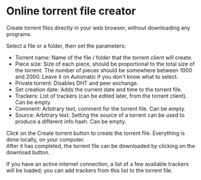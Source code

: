# Online torrent file creator

Create torrent files directly in your web browser, without downloading any programs.
  
Select a file or a folder, then set the parameters:

* Torrent name: Name of the file / folder that the torrent client will create.
* Piece size: Size of each piece, should be proportional to the total size of the torrent. The number of pieces should be somewhere between 1000 and 2000. Leave it on Automatic if you don't know what to select.
* Private torrent: Disables DHT and peer exchange.
* Set creation date: Adds the current date and time to the torrent file.
* Trackers: List of trackers (can be edited later, from the torrent client). Can be empty.
* Comment: Arbitrary text, comment for the torrent file. Can be empty.
* Source: Arbitrary text. Setting the source of a torrent can be used to produce a different info hash. Can be empty.

Click on the Create torrent button to create the torrent file. Everything is done locally, on your computer.  
After it has completed, the torrent file can be downloaded by clicking on the download button.

If you have an active internet connection, a list of a few available trackers will be loaded; you can add trackers from this list to the torrent file.
